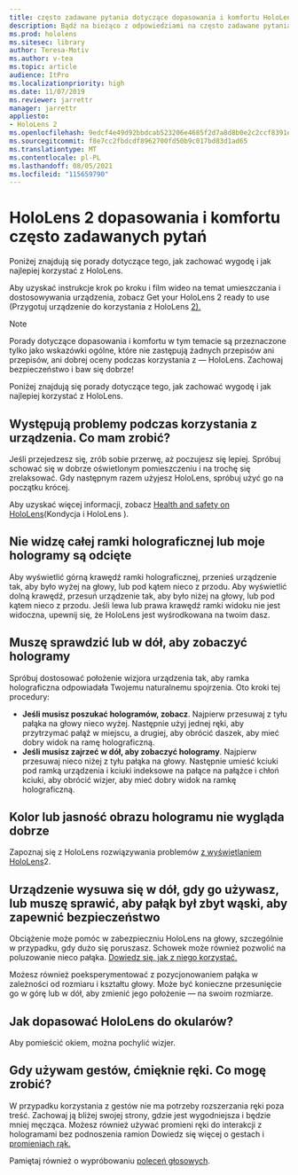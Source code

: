 ```yaml
---
title: często zadawane pytania dotyczące dopasowania i komfortu HoloLens 2
description: Bądź na bieżąco z odpowiedziami na często zadawane pytania dotyczące tego, jak dopasować HoloLens 2 i zachować wygodę w rzeczywistości mieszanej.
ms.prod: hololens
ms.sitesec: library
author: Teresa-Motiv
ms.author: v-tea
ms.topic: article
audience: ItPro
ms.localizationpriority: high
ms.date: 11/07/2019
ms.reviewer: jarrettr
manager: jarrettr
appliesto:
- HoloLens 2
ms.openlocfilehash: 9edcf4e49d92bbdcab523206e4685f2d7a8d8b0e2c2ccf8391ea2b32e304201f
ms.sourcegitcommit: f8e7cc2fbdcdf8962700fd50b9c017bd83d1ad65
ms.translationtype: MT
ms.contentlocale: pl-PL
ms.lasthandoff: 08/05/2021
ms.locfileid: "115659790"
---
```

# <a name="hololens-2-fit-and-comfort-frequently-asked-questions"></a>HoloLens 2 dopasowania i komfortu często zadawanych pytań

Poniżej znajdują się porady dotyczące tego, jak zachować wygodę i jak najlepiej korzystać z HoloLens.

Aby uzyskać instrukcje krok po kroku i film wideo na temat umieszczania i dostosowywania urządzenia, zobacz Get your HoloLens 2 ready to use (Przygotuj urządzenie do korzystania z HoloLens [2).](hololens2-setup.md)

> [!NOTE]
> Porady dotyczące dopasowania i komfortu w tym temacie są przeznaczone tylko jako wskazówki ogólne, które nie zastępują żadnych przepisów ani przepisów, ani dobrej oceny podczas korzystania z &mdash; HoloLens. Zachowaj bezpieczeństwo i baw się dobrze!

Poniżej znajdują się porady dotyczące tego, jak zachować wygodę i jak najlepiej korzystać z HoloLens.

## <a name="im-experiencing-discomfort-when-i-use-my-device-what-should-i-do"></a>Występują problemy podczas korzystania z urządzenia. Co mam zrobić?

Jeśli przejedzesz się, zrób sobie przerwę, aż poczujesz się lepiej. Spróbuj schować się w dobrze oświetlonym pomieszczeniu i na trochę się zrelaksować. Gdy następnym razem użyjesz HoloLens, spróbuj użyć go na początku krócej.

Aby uzyskać więcej informacji, zobacz [Health and safety on HoloLens](https://go.microsoft.com/fwlink/p/?LinkId=746661)(Kondycja i HoloLens ).

## <a name="i-cant-see-the-whole-holographic-frame-or-my-holograms-are-cut-off"></a>Nie widzę całej ramki holograficznej lub moje hologramy są odcięte

Aby wyświetlić górną krawędź ramki holograficznej, przenieś urządzenie tak, aby było wyżej na głowy, lub pod kątem nieco z przodu. Aby wyświetlić dolną krawędź, przesuń urządzenie tak, aby było niżej na głowy, lub pod kątem nieco z przodu. Jeśli lewa lub prawa krawędź ramki widoku nie jest widoczna, upewnij się, że HoloLens jest wyśrodkowana na twoim dasz.

## <a name="i-need-to-look-up-or-down-to-see-holograms"></a>Muszę sprawdzić lub w dół, aby zobaczyć hologramy

Spróbuj dostosować położenie wizjora urządzenia tak, aby ramka holograficzna odpowiadała Twojemu naturalnemu spojrzenia. Oto kroki tej procedury:

- **Jeśli musisz poszukać hologramów, zobacz**. Najpierw przesuwaj z tyłu pałąka na głowy nieco wyżej. Następnie użyj jednej ręki, aby przytrzymać pałąź w miejscu, a drugiej, aby obrócić daszek, aby mieć dobry widok na ramę holograficzną.
- **Jeśli musisz zajrzeć w dół, aby zobaczyć hologramy**. Najpierw przesuwaj nieco niżej z tyłu pałąka na głowy. Następnie umieść kciuki pod ramką urządzenia i kciuki indeksowe na pałące na pałąźce i chłoń kciuki, aby obrócić wizjer, aby mieć dobry widok na ramkę holograficzną.

## <a name="hologram-image-color-or-brightness-does-not-look-right"></a>Kolor lub jasność obrazu hologramu nie wygląda dobrze

Zapoznaj się z HoloLens rozwiązywania problemów [z wyświetlaniem HoloLens](hololens2-display.md)2.

## <a name="the-device-slides-down-when-im-using-it-or-i-need-to-make-the-headband-too-tight-to-keep-it-secure"></a>Urządzenie wysuwa się w dół, gdy go używasz, lub muszę sprawić, aby pałąk był zbyt wąski, aby zapewnić bezpieczeństwo

Obciążenie może pomóc w zabezpieczniu HoloLens na głowy, szczególnie w przypadku, gdy dużo się poruszasz. Schowek może również pozwolić na poluzowanie nieco pałąka. [Dowiedz się, jak z niego korzystać.](hololens2-setup.md#adjust-fit)

Możesz również poeksperymentować z pozycjonowaniem pałąka w zależności od rozmiaru i kształtu głowy. Może być konieczne przesunięcie go w górę lub w dół, aby zmienić jego położenie &mdash; na swoim rozmiarze.

## <a name="how-can-i-adjust-hololens-to-fit-with-my-glasses"></a>Jak dopasować HoloLens do okularów?

Aby pomieścić okiem, można pochylić wizjer.

## <a name="my-arm-gets-tired-when-i-use-gestures-what-can-i-do"></a>Gdy używam gestów, ćmięknie ręki. Co mogę zrobić?

W przypadku korzystania z gestów nie ma potrzeby rozszerzania ręki poza treść. Zachowaj ją bliżej swojej strony, gdzie jest wygodniejsza i będzie mniej męcząca. Możesz również używać promieni ręki do interakcji z hologramami bez podnoszenia ramion Dowiedz się więcej o gestach i [promieniach rąk.](hololens2-basic-usage.md#the-hand-tracking-frame)

Pamiętaj również o wypróbowaniu [poleceń głosowych](hololens-cortana.md).
